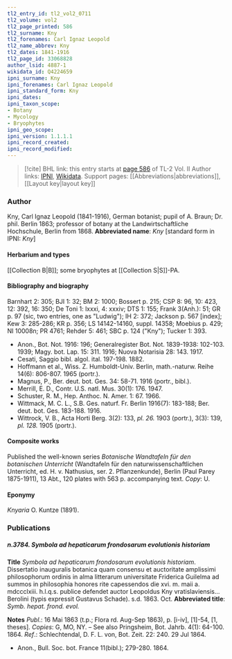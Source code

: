 ```yaml
---
tl2_entry_id: tl2_vol2_0711
tl2_volume: vol2
tl2_page_printed: 586
tl2_surname: Kny
tl2_forenames: Carl Ignaz Leopold
tl2_name_abbrev: Kny
tl2_dates: 1841-1916
tl2_page_id: 33068828
author_lsid: 4887-1
wikidata_id: Q4224659
ipni_surname: Kny
ipni_forenames: Carl Ignaz Leopold
ipni_standard_form: Kny
ipni_dates: 
ipni_taxon_scope: 
- Botany
- Mycology
- Bryophytes
ipni_geo_scope: 
ipni_version: 1.1.1.1
ipni_record_created: 
ipni_record_modified:
---
```


> [!cite] BHL link: this entry starts at [page 586](https://www.biodiversitylibrary.org/page/33068828) of TL-2 Vol. II
> Author links: [IPNI](https://www.ipni.org/a/4887-1), [Wikidata](https://www.wikidata.org/wiki/Q4224659). Support pages: [[Abbreviations|abbreviations]], [[Layout key|layout key]]

### Author

Kny, Carl Ignaz Leopold (1841-1916), German botanist; pupil of A. Braun; Dr. phil. Berlin 1863; professor of botany at the Landwirtschaftliche Hochschule, Berlin from 1868. 
**Abbreviated name**: *Kny* \[standard form in IPNI: *Kny*\]

#### Herbarium and types

[[Collection B|B]]; some bryophytes at [[Collection S|S]]-PA.

#### Bibliography and biography

Barnhart 2: 305; BJI 1: 32; BM 2: 1000; Bossert p. 215; CSP 8: 96, 10: 423, 12: 392, 16: 350; De Toni 1: lxxxi, 4: xxxiv; DTS 1: 155; Frank 3(Anh.): 51; GR p. 97 (sic, two entries, one as "Ludwig"); IH 2: 372; Jackson p. 567 \[index\]; Kew 3: 285-286; KR p. 356; LS 14142-14160, suppl. 14358; Moebius p. 429; NI 10008n; PR 4761; Rehder 5: 461; SBC p. 124 ("Kny"); Tucker 1: 393.
- Anon., Bot. Not. 1916: 196; Generalregister Bot. Not. 1839-1938: 102-103. 1939; Magy. bot. Lap. 15: 311. 1916; Nuova Notarisia 28: 143. 1917.
- Cesati, Saggio bibl. algol. ital. 197-198. 1882.
- Hoffmann et al., Wiss. Z. Humboldt-Univ. Berlin, math.-naturw. Reihe 14(6): 806-807. 1965 (portr.).
- Magnus, P., Ber. deut. bot. Ges. 34: 58-71. 1916 (portr., bibl.).
- Merrill, E. D., Contr. U.S. natl. Mus. 30(1): 176. 1947.
- Schuster, R. M., Hep. Anthoc. N. Amer. 1: 67. 1966.
- Wittmack, M. C. L., S.B. Ges. naturf. Fr. Berlin 1916(7): 183-188; Ber. deut. bot. Ges. 183-188. 1916.
- Wittrock, V. B., Acta Horti Berg. 3(2): 133, *pl. 26.* 1903 (portr.), 3(3): 139, *pl. 128.* 1905 (portr.).

#### Composite works

Published the well-known series *Botanische Wandtafeln für den botanischen Unterricht* (Wandtafeln für den naturwissenschaftlichen Unterricht, ed. H. v. Nathusius, ser.
2. Pflanzenkunde), Berlin (Paul Parey 1875-1911), 13 Abt., 120 plates with 563 p. accompanying text. *Copy*: U.

#### Eponymy

*Knyaria* O. Kuntze (1891).

### Publications

##### n.3784. Symbola ad hepaticarum frondosarum evolutionis historiam

**Title**
*Symbola ad hepaticarum frondosarum evolutionis historiam*. Dissertatio inauguralis botanica quam consensu et auctoritate amplissimi philosophorum ordinis in alma litterarum universitate Friderica Guilelma ad summos in philosophia honores rite capessendos die xvi. m. maii a. mdccclxiii. h.l.q.s. publice defendet auctor Leopoldus Kny vratislaviensis... Berolini (typis expressit Gustavus Schade). s.d. 1863. Oct.
**Abbreviated title**: *Symb. hepat. frond. evol.*

**Notes**
*Publ*.: 16 Mai 1863 (t.p.; Flora rd. Aug-Sep 1863), p. \[i-iv\], \[1\]-54, \[1, theses\]. *Copies*: G, MO, NY. – See also Pringsheim, Bot. Jahrb. 4(1): 64-100. 1864.
*Ref*.: Schlechtendal, D. F. L. von, Bot. Zeit. 22: 240. 29 Jul 1864.
- Anon., Bull. Soc. bot. France 11(bibl.); 279-280. 1864.

